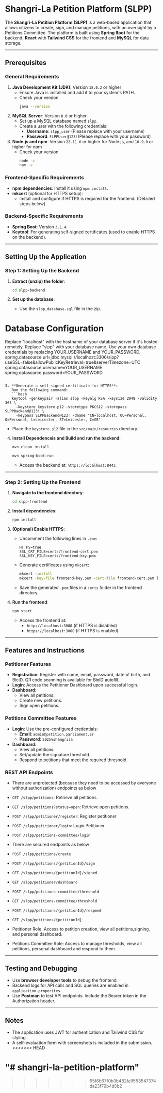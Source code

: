 # Shangri-La Petition Platform (SLPP)

The **Shangri-La Petition Platform (SLPP)** is a web-based application that allows citizens to create, sign, and manage petitions, with an oversight by a Petitions Committee. The platform is built using **Spring Boot** for the backend, **React** with **Tailwind CSS** for the frontend and **MySQL** for data storage.

---

## Prerequisites

### General Requirements

1. **Java Development Kit (JDK)**: Version `18.0.2` or higher
   - Ensure Java is installed and add it to your system's PATH.
   - Check your version
     ```bash
     java --version
     ```
2. **MySQL Server**: Version `8.0` or higher
   - Set up a MySQL database named `slpp`.
   - Create a user with the following credentials:
     - **Username**: `slpp_user` (Please replace with your username)
     - **Password**: `SLPPUser@123!`(Please replace with your password)
3. **Node.js and npm**: Version `22.11.0` or higher for Node.js, and `10.9.0` or higher for npm
   - Check your version
     ```bash
     node -v
     npm -v
     ```

### Frontend-Specific Requirements

- **npm dependencies**: Install it using `npm install`.
- **mkcert** (optional for HTTPS setup):
  - Install and configure if HTTPS is required for the frontend. (Detailed steps below)
### Backend-Specific Requirements

- **Spring Boot**: Version `3.1.4`.
- **Keytool**: For generating self-signed certificates (used to enable HTTPS on the backend).

---

## Setting Up the Application

### Step 1: Setting Up the Backend

1. **Extract (unzip) the folder**:
   ```bash
   cd slpp-backend
   ```

2. **Set up the database**:
   - Use the `slpp_database.sql` file in the zip.
# Database Configuration
Replace "localhost" with the hostname of your database server if it's hosted remotely.
Replace "slpp" with your database name.
Use your own database credentials by replacing YOUR_USERNAME and YOUR_PASSWORD.
spring.datasource.url=jdbc:mysql://localhost:3306/slpp?useSSL=false&allowPublicKeyRetrieval=true&serverTimezone=UTC
spring.datasource.username=YOUR_USERNAME
spring.datasource.password=YOUR_PASSWORD
```

3. **Generate a self-signed certificate for HTTPS**:
   Run the following command:
   ```bash
   keytool -genkeypair -alias slpp -keyalg RSA -keysize 2048 -validity 365 \
     -keystore keystore.p12 -storetype PKCS12 -storepass SLPPBackend@123! \
     -keypass SLPPBackend@123! -dname "CN=localhost, OU=Personal, O=Personal, L=Leicester, ST=Leicester, C=GB"
   ```
   - Place the `keystore.p12` file in the `src/main/resources` directory.

4. **Install Dependenceis and Build and run the backend**:
	```bash
	mvn clean install
	```
   ```bash
   mvn spring-boot:run
   ```
   - Access the backend at: `https://localhost:8443`.

---

### Step 2: Setting Up the Frontend

1. **Navigate to the frontend directory**:
   ```bash
   cd slpp-frontend
   ```

2. **Install dependencies**:
   ```bash
   npm install
   ```

3. **(Optional) Enable HTTPS**:
   - Uncomment the following lines in `.env`:
     ```env
     HTTPS=true
     SSL_CRT_FILE=certs/frontend-cert.pem
     SSL_KEY_FILE=certs/frontend-key.pem
     ```
   - Generate certificates using `mkcert`:
     ```bash
     mkcert -install
     mkcert -key-file frontend-key.pem -cert-file frontend-cert.pem localhost
     ```
   - Save the generated `.pem` files in a `certs` folder in the frontend directory.

4. **Run the frontend**:
   ```bash
   npm start
   ```
   - Access the frontend at:
     - `http://localhost:3000` (if HTTPS is disabled)
     - `https://localhost:3000` (if HTTPS is enabled)

---

## Features and Instructions

### Petitioner Features

- **Registration**: Register with name, email, password, date of birth, and BioID. QR code scanning is available for BioID autofill.
- **Login**: Access the Petitioner Dashboard upon successful login.
- **Dashboard**:
  - View all petitions.
  - Create new petitions.
  - Sign open petitions.

### Petitions Committee Features

- **Login**: Use the pre-configured credentials:
  - **Email**: `admin@petition.parliament.sr`
  - **Password**: `2025%shangrila`
- **Dashboard**:
  - View all petitions.
  - Set/update the signature threshold.
  - Respond to petitions that meet the required threshold.

### REST API Endpoints
- There are unprotected (because they need to be accessed by everyone without authorization) endpoints as below
- `GET /slpp/petitions`: Retrieve all petitions.
- `GET /slpp/petitions?status=open`: Retrieve open petitions.
- `POST /slpp/petitioner/register`: Register petitioner
- `POST /slpp/petitioner/login`: Login Petitioner
- `POST /slpp/petitions-committee/login`
- There are secured endpoints as below
- `POST /slpp/petitions/create`
- `POST /slpp/petitions/{petitionId}/sign`
- `GET /slpp/petitions/{petitionId}/signed`
- `GET /slpp/petitioner/dashboard`
- `POST /slpp/petitions-committee/threshold`
- `GET /slpp/petitions-committee/threshold`
- `POST /slpp/petitions/{petitionId}/respond`
- `GET /slpp/petitions/{petitionId}`

- Petitioner Role: Access to petition creation, view all petitions,signing, and personal dashboard.
- Petitions Committee Role: Access to manage thresholds, view all petitions, personal dashboard and respond to them.
---

## Testing and Debugging

- Use **browser developer tools** to debug the frontend.
- Backend logs for API calls and SQL queries are enabled in `application.properties`.
- Use **Postman** to test API endpoints. Include the Bearer token in the Authorization header.

---

## Notes

- The application uses JWT for authentication and Tailwind CSS for styling.
- A self-evaluation form with screenshots is included in the submission.
<<<<<<< HEAD


"# shangri-la-petition-platform" 
=======
>>>>>>> 65f6b67f0b0b482fa9553547374da23f79b4d8b2
